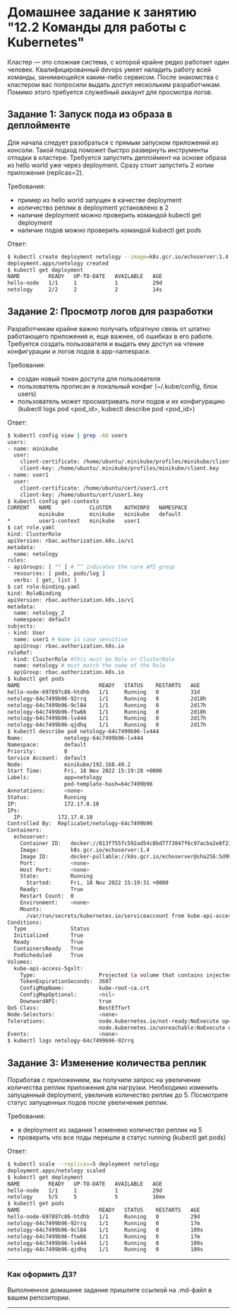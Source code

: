 # Домашнее задание к занятию "12.2 Команды для работы с Kubernetes"
Кластер — это сложная система, с которой крайне редко работает один человек. Квалифицированный devops умеет наладить работу всей команды, занимающейся каким-либо сервисом.
После знакомства с кластером вас попросили выдать доступ нескольким разработчикам. Помимо этого требуется служебный аккаунт для просмотра логов.

## Задание 1: Запуск пода из образа в деплойменте
Для начала следует разобраться с прямым запуском приложений из консоли. Такой подход поможет быстро развернуть инструменты отладки в кластере. Требуется запустить деплоймент на основе образа из hello world уже через deployment. Сразу стоит запустить 2 копии приложения (replicas=2). 

Требования:
 * пример из hello world запущен в качестве deployment
 * количество реплик в deployment установлено в 2
 * наличие deployment можно проверить командой kubectl get deployment
 * наличие подов можно проверить командой kubectl get pods

Ответ:

```bash
$ kubectl create deployment netology --image=k8s.gcr.io/echoserver:1.4 --replicas=2
deployment.apps/netology created
$ kubectl get deployment
NAME         READY   UP-TO-DATE   AVAILABLE   AGE
hello-node   1/1     1            1           29d
netology     2/2     2            2           14s
```

## Задание 2: Просмотр логов для разработки
Разработчикам крайне важно получать обратную связь от штатно работающего приложения и, еще важнее, об ошибках в его работе. 
Требуется создать пользователя и выдать ему доступ на чтение конфигурации и логов подов в app-namespace.

Требования: 
 * создан новый токен доступа для пользователя
 * пользователь прописан в локальный конфиг (~/.kube/config, блок users)
 * пользователь может просматривать логи подов и их конфигурацию (kubectl logs pod <pod_id>, kubectl describe pod <pod_id>)

Ответ:

```bash
$ kubectl config view | grep -A8 users
users:
- name: minikube
  user:
    client-certificate: /home/ubuntu/.minikube/profiles/minikube/client.crt
    client-key: /home/ubuntu/.minikube/profiles/minikube/client.key
- name: user1
  user:
    client-certificate: /home/ubuntu/cert/user1.crt
    client-key: /home/ubuntu/cert/user1.key
$ kubectl config get-contexts
CURRENT   NAME            CLUSTER    AUTHINFO   NAMESPACE
          minikube        minikube   minikube   default
*         user1-context   minikube   user1      
$ cat role.yaml 
kind: ClusterRole
apiVersion: rbac.authorization.k8s.io/v1
metadata:
  name: netology
rules:
- apiGroups: [ "" ] # “” indicates the core API group
  resources: [ pods, pods/log ]
  verbs: [ get, list ]
$ cat role-binding.yaml 
kind: RoleBinding
apiVersion: rbac.authorization.k8s.io/v1
metadata:
  name: netology_2
  namespace: default
subjects:
- kind: User
  name: user1 # Name is case sensitive
  apiGroup: rbac.authorization.k8s.io
roleRef:
  kind: ClusterRole #this must be Role or ClusterRole
  name: netology # must match the name of the Role
  apiGroup: rbac.authorization.k8s.io
$ kubectl get pods
NAME                         READY   STATUS    RESTARTS   AGE
hello-node-697897c86-htdhb   1/1     Running   0          31d
netology-64c7499b96-92rrq    1/1     Running   0          2d18h
netology-64c7499b96-9cl84    1/1     Running   0          2d17h
netology-64c7499b96-ftw66    1/1     Running   0          2d18h
netology-64c7499b96-lv444    1/1     Running   0          2d17h
netology-64c7499b96-qjdhq    1/1     Running   0          2d17h
$ kubectl describe pod netology-64c7499b96-lv444
Name:             netology-64c7499b96-lv444
Namespace:        default
Priority:         0
Service Account:  default
Node:             minikube/192.168.49.2
Start Time:       Fri, 18 Nov 2022 15:19:28 +0000
Labels:           app=netology
                  pod-template-hash=64c7499b96
Annotations:      <none>
Status:           Running
IP:               172.17.0.10
IPs:
  IP:           172.17.0.10
Controlled By:  ReplicaSet/netology-64c7499b96
Containers:
  echoserver:
    Container ID:   docker://813f755fc592ad54c8bd7773847f6c97acba2e8f2317756ac66581b406cf1cb5
    Image:          k8s.gcr.io/echoserver:1.4
    Image ID:       docker-pullable://k8s.gcr.io/echoserver@sha256:5d99aa1120524c801bc8c1a7077e8f5ec122ba16b6dda1a5d3826057f67b9bcb
    Port:           <none>
    Host Port:      <none>
    State:          Running
      Started:      Fri, 18 Nov 2022 15:19:31 +0000
    Ready:          True
    Restart Count:  0
    Environment:    <none>
    Mounts:
      /var/run/secrets/kubernetes.io/serviceaccount from kube-api-access-5gxlt (ro)
Conditions:
  Type              Status
  Initialized       True 
  Ready             True 
  ContainersReady   True 
  PodScheduled      True 
Volumes:
  kube-api-access-5gxlt:
    Type:                    Projected (a volume that contains injected data from multiple sources)
    TokenExpirationSeconds:  3607
    ConfigMapName:           kube-root-ca.crt
    ConfigMapOptional:       <nil>
    DownwardAPI:             true
QoS Class:                   BestEffort
Node-Selectors:              <none>
Tolerations:                 node.kubernetes.io/not-ready:NoExecute op=Exists for 300s
                             node.kubernetes.io/unreachable:NoExecute op=Exists for 300s
Events:                      <none>
$ kubectl logs netology-64c7499b96-92rrq
```

## Задание 3: Изменение количества реплик 
Поработав с приложением, вы получили запрос на увеличение количества реплик приложения для нагрузки. Необходимо изменить запущенный deployment, увеличив количество реплик до 5. Посмотрите статус запущенных подов после увеличения реплик. 

Требования:
 * в deployment из задания 1 изменено количество реплик на 5
 * проверить что все поды перешли в статус running (kubectl get pods)

Ответ:

```bash
$ kubectl scale --replicas=5 deployment netology
deployment.apps/netology scaled
$ kubectl get deployment
NAME         READY   UP-TO-DATE   AVAILABLE   AGE
hello-node   1/1     1            1           29d
netology     5/5     5            5           16mx
$ kubectl get pods
NAME                         READY   STATUS    RESTARTS   AGE
hello-node-697897c86-htdhb   1/1     Running   0          29d
netology-64c7499b96-92rrq    1/1     Running   0          17m
netology-64c7499b96-9cl84    1/1     Running   0          109s
netology-64c7499b96-ftw66    1/1     Running   0          17m
netology-64c7499b96-lv444    1/1     Running   0          109s
netology-64c7499b96-qjdhq    1/1     Running   0          109s

```

---

### Как оформить ДЗ?

Выполненное домашнее задание пришлите ссылкой на .md-файл в вашем репозитории.

---
